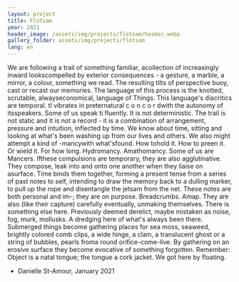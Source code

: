 ```yaml
---
layout: project
title: Flotsam
year: 2021
header_image: /assets/img/projects/flotsam/header.webp
gallery_folder: assets/img/projects/flotsam
lang: en
---
```


We are following a trail of something familiar, acollection of increasingly inward lookscompelled by exterior consequences - a gesture, a marble, a mirror, a colour, something we read. The resulting tilts of perspective buoy, cast or recast our memories. The language of this process is the knotted, scrutable, alwayseconomical, language of Things. This language's diacritics are temporal. tI vibrates in preternatural c o n c o r dwith the autonomy of itsspeakers. Some of us speak ti fluently. It is not deterministic.
The trail is not static and it is not a record - it is a combination of arrangement, pressure and intuition, inflected by time. We know about time, sitting and looking at what's been washing up from our lives and others. We also might attempt a kind of -mancywith what'sfound. How tohold it. How to preen it. Or wield it. For how long. Hydromancy. Amathomancy. Some of us are Mancers.
Ifthese compulsions are temporary, they are also agglutinative. They compose, leak into and onto one another when they liaise on asurface. Time binds them together, forming a present tense from a series of past notes to
self, intending to draw the memory back to a dulling marker, to pull up the rope and disentangle the jetsam from the net. These notes are both personal and im-; they are on purpose. Breadcrumbs. Amap. They are also (like their capture) carefully eventually, unmaking themselves.
There is something else here. Previously deemed derelict, maybe mistaken as noise, fog, murk, mollusks. A dredging here of what's always been there. Submerged things become gathering places for sea moss, seaweed,
brightly colored comb clips, a wide hinge, a clam, a translucent ghost or a string of bubbles, pearls froma round orifice-come-live. By gathering on an erosive surface they become evocative of something forgotten. Remember:
Object is a natal tongue; the tongue a cork jacket. We got here by floating.
- Danielle St-Amour, January 2021